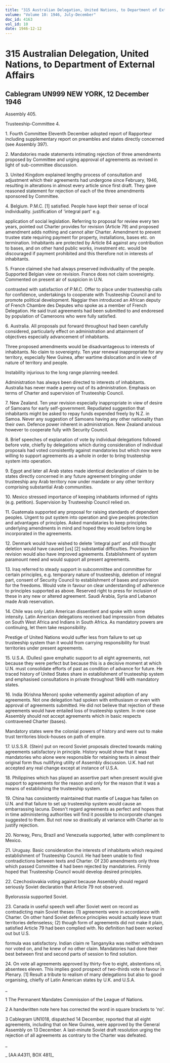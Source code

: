 ```yaml
---
title: "315 Australian Delegation, United Nations, to Department of External Affairs"
volume: "Volume 10: 1946, July-December"
doc_id: 4163
vol_id: 10
date: 1946-12-12
---
```


# 315 Australian Delegation, United Nations, to Department of External Affairs

## Cablegram UN999 NEW YORK, 12 December 1946

Assembly 405.

Trusteeship-Committee 4.

1\. Fourth Committee Eleventh December adopted report of Rapporteur including supplementary report on preambles and states directly concerned (see Assembly 397).

2\. Mandatories made statements intimating rejection of three amendments proposed by Committee and urging approval of agreements as revised in light of sub-committee discussion.

3\. United Kingdom explained lengthy process of consultation and adjustment which their agreements had undergone since February, 1946, resulting in alterations in almost every article since first draft. They gave reasoned statement for rejection of each of the three amendments sponsored by Committee.

4\. Belgium. P.M.C. [1] satisfied. People have kept their sense of local individuality. justification of 'integral part' e.g.

application of social legislation. Referring to proposal for review every ten years, pointed out Charter provides for revision (Article 79) and proposed amendment adds nothing and cannot alter Charter. Amendment to prevent trustee state requiring payment for property, installations, bases etc. on termination. Inhabitants are protected by Article 84 against any contribution to bases, and on other hand public works, investment etc. would be discouraged if payment prohibited and this therefore not in interests of inhabitants.

5\. France claimed she had always preserved individuality of the people. Supported Belgian view on revision. France does not claim sovereignty. Commented on present air of suspicion in U.N.

contrasted with satisfaction of P.M.C. Offer to place under trusteeship calls for confidence, undertakings to cooperate with Trusteeship Council and to promote political development. Naggiar then introduced an African deputy of French Chambre des Deputes who spoke as a member of French Delegation. He said trust agreements had been submitted to and endoresed by population of Cameroons who were fully satisfied.

6\. Australia. All proposals put forward throughout had been carefully considered, particularly effect on administration and attainment of objectives especially advancement of inhabitants.

Three proposed amendments would be disadvantageous to interests of inhabitants. No claim to sovereignty. Ten year renewal inappropriate for any territory, especially New Guinea, after wartime dislocation and in view of nature of territory and people.

Instability injurious to the long range planning needed.

Administration has always been directed to interests of inhabitants. Australia has never made a penny out of its administration. Emphasis on terms of Charter and supervision of Trusteeship Council.

7\. New Zealand. Ten year revision especially inappropriate in view of desire of Samoans for early self-government. Repudiated suggestion that inhabitants might be asked to repay funds expended freely by N.Z. in Samoa. Never any suggestion of Samoans having any other nationality than their own. Defence power inherent in administration. New Zealand anxious however to cooperate fully with Security Council.

8\. Brief speeches of explanation of vote by individual delegations followed before vote, chiefly by delegations which during consideration of individual proposals had voted consistently against mandatories but which now were willing to support agreements as a whole in order to bring trusteeship system into operation.

9\. Egypt and later all Arab states made identical declaration of claim to be states directly concerned in any future agreement bringing under trusteeship any Arab territory now under mandate or any other territory comprising substantial Arab communities.

10\. Mexico stressed importance of keeping inhabitants informed of rights (e.g. petition). Supervision by Trusteeship Council relied on.

11\. Guatemala supported any proposal for raising standards of dependent peoples. Urgent to put system into operation and give peoples protection and advantages of principles. Asked mandataries to keep principles underlying amendments in mind and hoped they would before long be incorporated in the agreements.

12\. Denmark would have wished to delete 'integral part' and still thought deletion would have caused [us] [2] substantial difficulties. Provision for revision would also have improved agreements. Establishment of system paramount need and would support all present agreements.

13\. Iraq referred to steady support in subcommittee and committee for certain principles, e.g. temporary nature of trusteeship, deletion of integral part, consent of Security Council to establishment of bases and provision for the freedoms. Would vote in favour on clear understanding of adherence to principles supported as above. Reserved right to press for inclusion of these in any new or altered agreement. Saudi Arabia, Syria and Lebanon made Arab reservation.

14\. Chile was only Latin American dissentient and spoke with some intensity. Latin American delegations received bad impression from debates on South West Africa and Indians in South Africa. As mandatory powers are continuing, let them take responsibility.

Prestige of United Nations would suffer less from failure to set up trusteeship system than it would from carrying responsibility for trust territories under present agreements.

15\. U.S.A. (Dulles) gave emphatic support to all eight agreements, not because they were perfect but because this is a decisive moment at which U.N. must consolidate efforts of past as condition of advance for future. He traced history of United States share in establishment of trusteeship system and emphasised consultations in private throughout 1946 with mandatory states.

16\. India (Krishna Menon) spoke vehemently against adoption of any agreements. Not one delegation had spoken with enthusiasm or even with approval of agreements submitted. He did not believe that rejection of these agreements would have entailed loss of trusteeship system. In one case Assembly should not accept agreements which in basic respects contravened Charter (bases).

Mandatory states were the colonial powers of history and were out to make trust territories block-houses on path of empire.

17\. U.S.S.R. (Stein) put on record Soviet proposals directed towards making agreements satisfactory in principle. History would show that it was mandatories who alone were responsible for retaining texts in almost their original form thus nullifying utility of Assembly discussion. U.K. had not accepted any real change except at instance of U.S.A.

18\. Philippines which has played an assertive part when present would give support to agreements for the reason and only for the reason that it was a means of establishing the trusteeship system.

19\. China has consistently maintained that mantle of League has fallen on U.N. and that failure to set up trusteeship system would cause an embarrassing lacuna. Doesn't regard agreements as perfect and hopes that in time administering authorities will find it possible to incorporate changes suggested to them. But not now so drastically at variance with Charter as to justify rejection.

20\. Norway, Peru, Brazil and Venezuela supported, latter with compliment to Mexico.

21\. Uruguay. Basic consideration the interests of inhabitants which required establishment of Trusteeship Council. He had been unable to find contradictions between texts and Charter. Of 230 amendments only three which passed Committee 4 had been rejected by mandatories. Firmly hoped that Trusteeship Council would develop desired principles.

22\. Czechoslovakia voting against because Assembly should regard seriously Soviet declaration that Article 79 not observed.

Byelorussia supported Soviet.

23\. Canada in useful speech well after Soviet went on record as contradicting main Soviet theses: (1) agreements were in accordance with Charter. On other hand Soviet defence principles would actually leave trust territories defenseless; (2) though form of agreements did not make it plain, satisfied Article 79 had been complied with. No definition had been worked out but U.S.

formula was satisfactory. Indian claim re Tanganyika was neither withdrawn nor voted on, and he knew of no other claim. Mandatories had done their best between first and second parts of session to find solution.

24\. On vote all agreements approved by thirty-five to eight, abstentions nil, absentees eleven. This implies good prospect of two-thirds vote in favour in Plenary. [1] Result a tribute to realism of many delegations but also to good organising, chiefly of Latin American states by U.K. and U.S.A.

_

1 The Permanent Mandates Commission of the League of Nations.

2 A handwritten note here has corrected the word in square brackets to 'no'.

3 Cablegram UN1018, dispatched 14 December, reported that all eight agreements, including that on New Guinea, were approved by the General Assembly on 13 December. A last-minute Soviet draft resolution urging the rejection of all agreements as contrary to the Charter was defeated.

_

_ [AA:A4311, BOX 481]_
